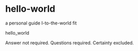 # hello-world
a personal guide I-to-the-world fit

hello_world

Answer not required. Questions required.
Certainty excluded.
